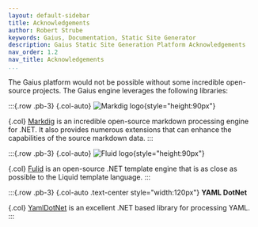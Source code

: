 ```yaml
---
layout: default-sidebar
title: Acknowledgements
author: Robert Strube
keywords: Gaius, Documentation, Static Site Generator
description: Gaius Static Site Generation Platform Acknowledgements
nav_order: 1.2
nav_title: Acknowledgements
...
```


The Gaius platform would not be possible without some incredible open-source projects.  The Gaius engine leverages the following libraries:

:::{.row .pb-3}
{.col-auto}
![Markdig logo]({{site.url}}/images/markdig-logo.png){style="height:90px"}

{.col}
[Markdig](https://github.com/lunet-io/markdig/) is an incredible open-source markdown processing engine for .NET.  It also provides numerous extensions that can enhance the capabilities of the source markdown data.
:::

:::{.row .pb-3}
{.col-auto}
![Fluid logo]({{site.url}}/images/fluid-logo.png){style="height:90px"}

{.col}
[Fulid](https://github.com/sebastienros/fluid) is an open-source .NET template engine that is as close as possible to the Liquid template language.
:::

:::{.row .pb-3}
{.col-auto .text-center style="width:120px"}
**YAML DotNet**

{.col}
[YamlDotNet](https://github.com/aaubry/YamlDotNet) is an excellent .NET based library for processing YAML.
:::